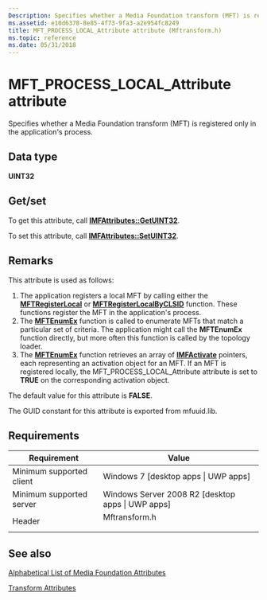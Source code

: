 ```yaml
---
Description: Specifies whether a Media Foundation transform (MFT) is registered only in the applications process.
ms.assetid: e10d6378-8e85-4f73-9fa3-a2e954fc8249
title: MFT_PROCESS_LOCAL_Attribute attribute (Mftransform.h)
ms.topic: reference
ms.date: 05/31/2018
---
```


# MFT\_PROCESS\_LOCAL\_Attribute attribute

Specifies whether a Media Foundation transform (MFT) is registered only in the application's process.

## Data type

**UINT32**

## Get/set

To get this attribute, call [**IMFAttributes::GetUINT32**](/windows/desktop/api/mfobjects/nf-mfobjects-imfattributes-getuint32).

To set this attribute, call [**IMFAttributes::SetUINT32**](/windows/desktop/api/mfobjects/nf-mfobjects-imfattributes-setuint32).

## Remarks

This attribute is used as follows:

1.  The application registers a local MFT by calling either the [**MFTRegisterLocal**](/windows/desktop/api/mfapi/nf-mfapi-mftregisterlocal) or [**MFTRegisterLocalByCLSID**](/windows/desktop/api/mfapi/nf-mfapi-mftregisterlocalbyclsid) function. These functions register the MFT in the application's process.
2.  The [**MFTEnumEx**](/windows/desktop/api/mfapi/nf-mfapi-mftenumex) function is called to enumerate MFTs that match a particular set of criteria. The application might call the **MFTEnumEx** function directly, but more often this function is called by the topology loader.
3.  The [**MFTEnumEx**](/windows/desktop/api/mfapi/nf-mfapi-mftenumex) function retrieves an array of [**IMFActivate**](/windows/desktop/api/mfobjects/nn-mfobjects-imfactivate) pointers, each representing an activation object for an MFT. If an MFT is registered locally, the MFT\_PROCESS\_LOCAL\_Attribute attribute is set to **TRUE** on the corresponding activation object.

The default value for this attribute is **FALSE**.

The GUID constant for this attribute is exported from mfuuid.lib.

## Requirements



| Requirement | Value |
|-------------------------------------|------------------------------------------------------------------------------------------|
| Minimum supported client<br/> | Windows 7 \[desktop apps \| UWP apps\]<br/>                                        |
| Minimum supported server<br/> | Windows Server 2008 R2 \[desktop apps \| UWP apps\]<br/>                           |
| Header<br/>                   | <dl> <dt>Mftransform.h</dt> </dl> |



## See also

<dl> <dt>

[Alphabetical List of Media Foundation Attributes](alphabetical-list-of-media-foundation-attributes.md)
</dt> <dt>

[Transform Attributes](transform-attributes.md)
</dt> </dl>

 

 




